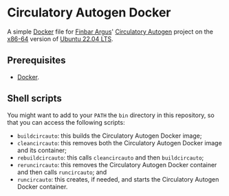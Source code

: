 # Circulatory Autogen Docker

A simple [Docker](https://www.docker.com/) file for [Finbar Argus](https://github.com/FinbarArgus)' [Circulatory Autogen](https://github.com/FinbarArgus/circulatory_autogen) project on the [x86-64](https://en.wikipedia.org/wiki/X86-64) version of [Ubuntu 22.04 LTS](https://en.wikipedia.org/wiki/Ubuntu_version_history#2204).

## Prerequisites

 - [Docker](https://www.docker.com/).

## Shell scripts

You might want to add to your `PATH` the `bin` directory in this repository, so that you can access the following scripts:

 - `buildcircauto`: this builds the Circulatory Autogen Docker image;
 - `cleancircauto`: this removes both the Circulatory Autogen Docker image and its container;
 - `rebuildcircauto`: this calls `cleancircauto` and then `buildcircauto`;
 - `reruncircauto`: this removes the Circulatory Autogen Docker container and then calls `runcircauto`; and
 - `runcircauto`: this creates, if needed, and starts the Circulatory Autogen Docker container.
